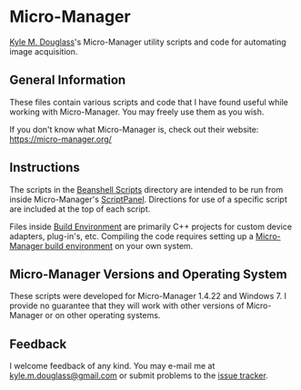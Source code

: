 # Micro-Manager
[Kyle M. Douglass](http://github.com/kmdouglass)'s Micro-Manager utility scripts and code for automating image acquisition.

## General Information
These files contain various scripts and code that I have found useful while working with Micro-Manager. You may freely use them as you wish.

If you don't know what Micro-Manager is, check out their website: https://micro-manager.org/

## Instructions
The scripts in the [Beanshell Scripts](https://github.com/kmdouglass/Micro-Manager/tree/master/Beanshell%20Scripts) directory are intended to be run from inside Micro-Manager's [ScriptPanel](https://micro-manager.org/wiki/Script_Panel_GUI). Directions for use of a specific script are included at the top of each script.

Files inside [Build Environment](https://github.com/kmdouglass/Micro-Manager/tree/master/Build%20Environment/) are primarily C++ projects for custom device adapters, plug-in's, etc. Compiling the code requires setting up a [Micro-Manager build environment](https://micro-manager.org/wiki/Building_Micro-Manager_Device_Adapters) on your own system.

## Micro-Manager Versions and Operating System
These scripts were developed for Micro-Manager 1.4.22 and Windows 7. I provide no guarantee that they will work with other versions of Micro-Manager or on other operating systems.

## Feedback
I welcome feedback of any kind. You may e-mail me at kyle.m.douglass@gmail.com or submit problems to the [issue tracker](https://github.com/kmdouglass/Micro-Manager/issues).



